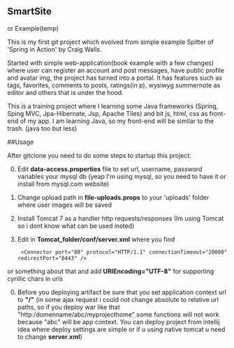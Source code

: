 ## SmartSite
or Example(temp)

This is my first git project which evolved from simple example Spitter of 'Spring in Action' by Craig Walls.

Started with simple web-application(book example with a few changes) where user can register an account and post messages,
have public profile and avatar img, the project has turned into a portal. It has features such as tags, favorites,
comments to posts, ratings(in p), wysiwyg summernote as editor and others that is under the hood.

This is a training project where I learning some Java frameworks (Spring, Sping MVC, Jpa-Hibernate, Jsp, Apache Tiles) 
and bit js, html, css as front-end of my app. I am learning Java, so my front-end will be similar to the trash. (java too but less)

##Usage

After gitclone you need to do some steps to startup this project:

0. Edit **data-access.properties** file to set url, username, password variables your mysql db (yeap I'm using mysql, so you need to have it or install from mysql.com website)

0. Change upload path in **file-uploads.props** to your 'uploads' folder where user images will be saved 

0. Install Tomcat 7 as a handler http requests/responses (Im using Tomcat so i dont know what can be used insted)

0. Edit in **Tomcat_folder/conf/server.xml** where you find 
    					
    					
    	<Connector port="80" protocol="HTTP/1.1" connectionTimeout="20000" redirectPort="8443" /> 
or something about that and add **URIEncoding="UTF-8"** for supporting cyrillic chars in urls

0. Before you deploying artifact be sure that you set application context url to **"/"** (in some ajax request i could not change absolute to relative url paths, so if you deploy war like that "http:/domenname/abc/myprojecthome" some functions will not work because "abc" will be app context. You can deploy project from intellij idea where deploy settings are simple or if u using native tomcat u need to change **server.xml**)

			
			
